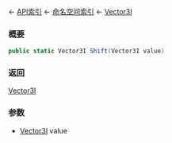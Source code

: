 ← [API索引](Api-Index) ← [命名空间索引](Namespace-Index) ← [Vector3I](VRageMath.Vector3I)

### 概要

```csharp
public static Vector3I Shift(Vector3I value)
```

### 返回

[Vector3I](VRageMath.Vector3I)

### 参数

* [Vector3I](VRageMath.Vector3I) value
